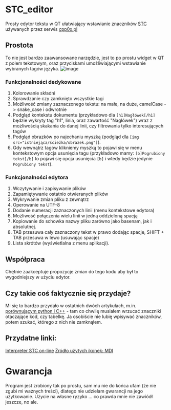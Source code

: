 # STC_editor
Prosty edytor tekstu w QT ułatwiający wstawianie znaczników [STC](https://cpp0x.pl/kursy/Kurs-STC/169) używanych przez serwis [cpp0x.pl](https://cpp0x.pl/)

## Prostota
To nie jest bardzo zaawansowane narzędzie, jest to po prostu widget w QT z polem tekstowym, oraz przyciskami umożliwiającymi wstawianie wybranych tagów języka.
![image](https://github.com/user-attachments/assets/17571fce-a89c-4c99-a38a-fd72ee65c7d5)

### Funkcjonalności dedykowane
1. Kolorowanie składni
2. Sprawdzanie czy zamknięto wszystkie tagi
3. Możliwość zmiany zaznaczonego tekstu: na małe, na duże, camelCase -> snake_case i odwrotnie
4. Podgląd kontekstu dokumentu (przykładowo dla `[h1]Nagłówek[/h1]` będzie wykryty tag "h1", linia, oraz zawartość "Nagłówek") wraz z możliwością skakania do danej linii, czy filtrowania tylko interesujących tagów
5. Podgląd obrazków po najechaniu myszką (podgląd dla `[img src="istniejąca/ścieżka/obrazek.png"]`).
6. Gdy wewnątrz tagów klikniemy myszką to pojawi się w menu kontekstowym opcja usunięcia tagu (przykładowo mamy: `[b]Pogrubiony tekst[/b]` to pojawi się opcja usunięcia `[b]` i wtedy będzie jedynie `Pogrubiony tekst`).

### Funkcjonalności edytora
1. Wczytywanie i zapisywanie plików
2. Zapamiętywanie ostatnio otwieranych plików
3. Wykrywanie zmian pliku z zewnątrz
4. Operowanie na UTF-8
5. Dodanie numeracji zaznaczonych linii (menu kontekstowe edytora)
6. Możliwość połączenia wielu linii w jedną oddzieloną spacją
7. Kopiowanie do schowka nazwy pliku zarówno jako basenam, jak i absolutnej.
8. TAB przesuwa cały zaznaczony tekst w prawo dodając spacje, SHIFT + TAB przesuwa w lewo (usuwając spacje)
9. Lista skrótów (wyświetlalna z menu aplikacji).

## Współpraca
Chętnie zaakceptuje propozycje zmian do tego kodu aby był to wygodniejszy w użyciu edytor.

## Czy takie coś faktycznie się przydaje?
Mi się to bardzo przydało w ostatnich dwóch artykułach, m.in. [porównującym python i C++](https://cpp0x.pl/artykuly/Inne-artykuly/Porownanie-C++-i-Python-roznice-w-skladni-i-podejsciu-programistycznym/99) - tam co chwilę musiałem wrzucać znaczniki otaczające kod, czy tabelkę. Ja osobiście nie lubię wpisywać znaczników, potem szukać, którego z nich nie zamknąłem.

## Przydatne linki:
[Interpreter STC on-line](https://cpp0x.pl/stc/)
[Źródło użytych ikonek: MDI](https://pictogrammers.com/library/mdi/)


# Gwarancja
Program jest zrobiony tak po prostu, sam mu nie do końca ufam (że nie zgubi mi ważnych treści), dlatego nie udzielam gwarancji na jego użytkowanie.
Użycie na własne ryzyko ... co prawda mnie nie zawiódł jeszcze, no ale.
